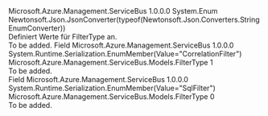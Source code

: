 <Type Name="FilterType" FullName="Microsoft.Azure.Management.ServiceBus.Models.FilterType">
  <TypeSignature Language="C#" Value="public enum FilterType" />
  <TypeSignature Language="ILAsm" Value=".class public auto ansi sealed FilterType extends System.Enum" />
  <TypeSignature Language="DocId" Value="T:Microsoft.Azure.Management.ServiceBus.Models.FilterType" />
  <TypeSignature Language="VB.NET" Value="Public Enum FilterType" />
  <TypeSignature Language="F#" Value="type FilterType = " />
  <AssemblyInfo>
    <AssemblyName>Microsoft.Azure.Management.ServiceBus</AssemblyName>
    <AssemblyVersion>1.0.0.0</AssemblyVersion>
  </AssemblyInfo>
  <Base>
    <BaseTypeName>System.Enum</BaseTypeName>
  </Base>
  <Attributes>
    <Attribute>
      <AttributeName>Newtonsoft.Json.JsonConverter(typeof(Newtonsoft.Json.Converters.StringEnumConverter))</AttributeName>
    </Attribute>
  </Attributes>
  <Docs>
    <summary>
            Definiert Werte für FilterType an.
            </summary>
    <remarks>To be added.</remarks>
  </Docs>
  <Members>
    <Member MemberName="CorrelationFilter">
      <MemberSignature Language="C#" Value="CorrelationFilter" />
      <MemberSignature Language="ILAsm" Value=".field public static literal valuetype Microsoft.Azure.Management.ServiceBus.Models.FilterType CorrelationFilter = int32(1)" />
      <MemberSignature Language="DocId" Value="F:Microsoft.Azure.Management.ServiceBus.Models.FilterType.CorrelationFilter" />
      <MemberSignature Language="VB.NET" Value="CorrelationFilter" />
      <MemberSignature Language="F#" Value="CorrelationFilter = 1" Usage="Microsoft.Azure.Management.ServiceBus.Models.FilterType.CorrelationFilter" />
      <MemberType>Field</MemberType>
      <AssemblyInfo>
        <AssemblyName>Microsoft.Azure.Management.ServiceBus</AssemblyName>
        <AssemblyVersion>1.0.0.0</AssemblyVersion>
      </AssemblyInfo>
      <Attributes>
        <Attribute>
          <AttributeName>System.Runtime.Serialization.EnumMember(Value="CorrelationFilter")</AttributeName>
        </Attribute>
      </Attributes>
      <ReturnValue>
        <ReturnType>Microsoft.Azure.Management.ServiceBus.Models.FilterType</ReturnType>
      </ReturnValue>
      <MemberValue>1</MemberValue>
      <Docs>
        <summary>To be added.</summary>
      </Docs>
    </Member>
    <Member MemberName="SqlFilter">
      <MemberSignature Language="C#" Value="SqlFilter" />
      <MemberSignature Language="ILAsm" Value=".field public static literal valuetype Microsoft.Azure.Management.ServiceBus.Models.FilterType SqlFilter = int32(0)" />
      <MemberSignature Language="DocId" Value="F:Microsoft.Azure.Management.ServiceBus.Models.FilterType.SqlFilter" />
      <MemberSignature Language="VB.NET" Value="SqlFilter" />
      <MemberSignature Language="F#" Value="SqlFilter = 0" Usage="Microsoft.Azure.Management.ServiceBus.Models.FilterType.SqlFilter" />
      <MemberType>Field</MemberType>
      <AssemblyInfo>
        <AssemblyName>Microsoft.Azure.Management.ServiceBus</AssemblyName>
        <AssemblyVersion>1.0.0.0</AssemblyVersion>
      </AssemblyInfo>
      <Attributes>
        <Attribute>
          <AttributeName>System.Runtime.Serialization.EnumMember(Value="SqlFilter")</AttributeName>
        </Attribute>
      </Attributes>
      <ReturnValue>
        <ReturnType>Microsoft.Azure.Management.ServiceBus.Models.FilterType</ReturnType>
      </ReturnValue>
      <MemberValue>0</MemberValue>
      <Docs>
        <summary>To be added.</summary>
      </Docs>
    </Member>
  </Members>
</Type>
